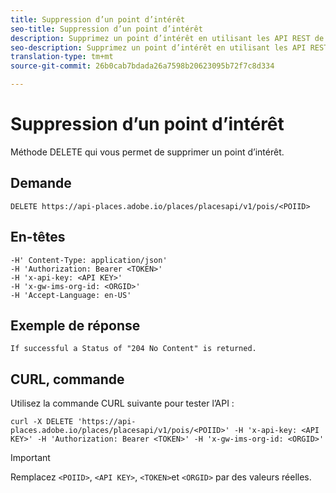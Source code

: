 ```yaml
---
title: Suppression d’un point d’intérêt
seo-title: Suppression d’un point d’intérêt
description: Supprimez un point d’intérêt en utilisant les API REST de lieux.
seo-description: Supprimez un point d’intérêt en utilisant les API REST de lieux.
translation-type: tm+mt
source-git-commit: 26b0cab7bdada26a7598b20623095b72f7c8d334

---
```



# Suppression d’un point d’intérêt

Méthode DELETE qui vous permet de supprimer un point d’intérêt.

## Demande

```text
DELETE https://api-places.adobe.io/places/placesapi/v1/pois/<POIID>
```

## En-têtes

```text
-H' Content-Type: application/json'  
-H 'Authorization: Bearer <TOKEN>'  
-H 'x-api-key: <API KEY>'  
-H 'x-gw-ims-org-id: <ORGID>'  
-H 'Accept-Language: en-US'
```

## Exemple de réponse

```text
If successful a Status of "204 No Content" is returned.
```

## CURL, commande

Utilisez la commande CURL suivante pour tester l’API :

```text
curl -X DELETE 'https://api-places.adobe.io/places/placesapi/v1/pois/<POIID>' -H 'x-api-key: <API KEY>' -H 'Authorization: Bearer <TOKEN>' -H 'x-gw-ims-org-id: <ORGID>'
```

>[!IMPORTANT]
>
>Remplacez `<POIID>`, `<API KEY>`, `<TOKEN>`et `<ORGID>` par des valeurs réelles.

